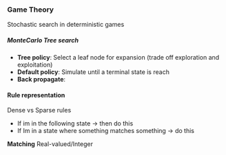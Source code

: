 ### Game Theory

Stochastic search in deterministic games


##### MonteCarlo Tree search
- **Tree policy**: Select a leaf node for expansion (trade off exploration and exploitation)
- **Default policy**: Simulate until a terminal state is reach
- **Back propagate**:

#### Rule representation

Dense vs Sparse rules
- If im in the following state -> then do this
- If Im in a state where something matches something -> do this

**Matching**
Real-valued/Integer 